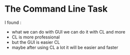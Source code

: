 
# The Command Line Task
I found :
 - what we can do with GUI we can do it with CL and more 
 - CL is more professional 
 - but the GUI is easier CL
 - maybe after using CL a lot it will be easier and faster
